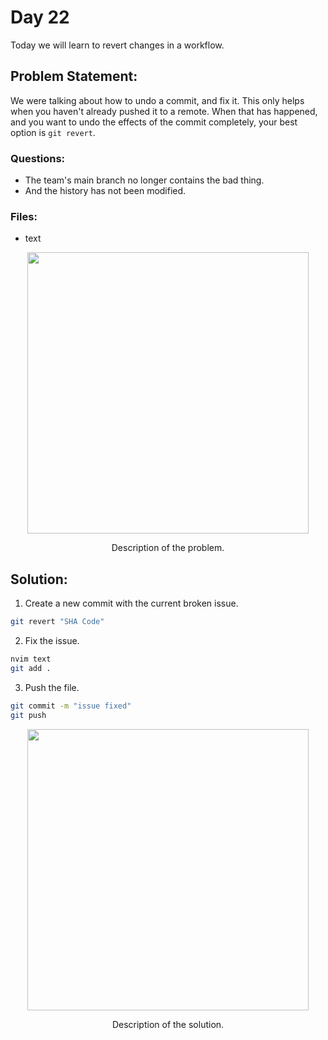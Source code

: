 # Day 22

Today we will learn to revert changes in a workflow.

## Problem Statement:
We were talking about how to undo a commit, and fix it. 
This only helps when you haven't already pushed it to a remote. 
When that has happened, and you want to undo the effects of the 
commit completely, your best option is `git revert`.

### Questions:
 - The team's main branch no longer contains the bad thing.
 - And the history has not been modified.

### Files:
 - text

<div align="center">
  <img src="https://github.com/ArnabKumarRoy02/Learn-git/assets/86621483/42f1f785-73f3-4913-9e3e-3fd0b9f8bd0c" width=450>
  <p>Description of the problem.</p>
</div>


## Solution:

1. Create a new commit with the current broken issue.
```bash
git revert "SHA Code"
```

2. Fix the issue.
```bash
nvim text
git add .
```

3. Push the file.
```bash
git commit -m "issue fixed"
git push
```


<div align="center">
  <img src="https://github.com/ArnabKumarRoy02/Learn-git/assets/86621483/ca0b4b43-0aa4-4bda-8ef3-06fbe5a9c9c1" width=450>
  <p>Description of the solution.</p>
</div>
